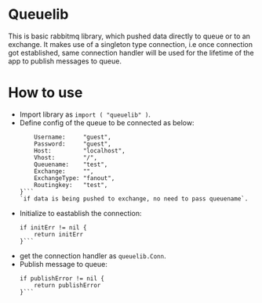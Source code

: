 # Queuelib

This is basic rabbitmq library, which pushed data directly to queue or to an exchange. It makes use of a singleton type connection, i.e once connection got established, same connection handler will be used for the lifetime of the app to publish messages to queue.

# How to use

* Import library as `import ( "queuelib" )`.
* Define config of the queue to be connected as below:
    ``` config := queuelib.Config{
		Username:     "guest",
		Password:     "guest",
		Host:         "localhost",
		Vhost:        "/",
		Queuename:    "test",
		Exchange:     "",
		ExchangeType: "fanout",
		Routingkey:   "test",
	}```
    `if data is being pushed to exchange, no need to pass queuename`.

* Initialize to eastablish the connection:
    ```initErr := queuelib.Init(&config)
	if initErr != nil {
		return initErr
	}```

* get the connection handler as `queuelib.Conn`.
* Publish message to queue:
    ``` publishError := queue.Publish(config, data)
	if publishError != nil {
		return publishError
	}```


